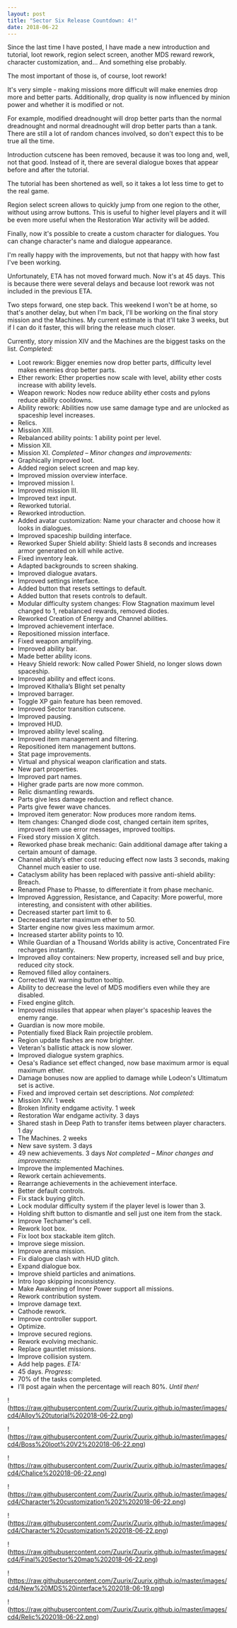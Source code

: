 ```yaml
---
layout: post
title: "Sector Six Release Countdown: 4!"
date: 2018-06-22
---
```


Since the last time I have posted, I have made a new introduction and tutorial, loot rework, region select screen, another MDS reward rework, character customization, and...
And something else probably.

The most important of those is, of course, loot rework!

It's very simple - making missions more difficult will make enemies drop more and better parts.
Additionally, drop quality is now influenced by minion power and whether it is modified or not.

For example, modified dreadnought will drop better parts than the normal dreadnought and normal dreadnought will drop better parts than a tank.
There are still a lot of random chances involved, so don't expect this to be true all the time.

Introduction cutscene has been removed, because it was too long and, well, not that good.
Instead of it, there are several dialogue boxes that appear before and after the tutorial.

The tutorial has been shortened as well, so it takes a lot less time to get to the real game.

Region select screen allows to quickly jump from one region to the other, without using arrow buttons.
This is useful to higher level players and it will be even more useful when the Restoration War activity will be added.

Finally, now it's possible to create a custom character for dialogues. 
You can change character's name and dialogue appearance.

I'm really happy with the improvements, but not that happy with how fast I've been working.

Unfortunately, ETA has not moved forward much. Now it's at 45 days. 
This is because there were several delays and because loot rework was not included in the previous ETA.

Two steps forward, one step back.
This weekend I won't be at home, so that's another delay, but when I'm back, I'll be working on the final story mission and the Machines.
My current estimate is that it'll take 3 weeks, but if I can do it faster, this will bring the release much closer.

Currently, story mission XIV and the Machines are the biggest tasks on the list.
*Completed:*
* Loot rework: Bigger enemies now drop better parts, difficulty level makes enemies drop better parts.
* Ether rework: Ether properties now scale with level, ability ether costs increase with ability levels.
* Weapon rework: Nodes now reduce ability ether costs and pylons reduce ability cooldowns.
* Ability rework: Abilities now use same damage type and are unlocked as spaceship level increases.
* Relics.
* Mission XIII.
* Rebalanced ability points: 1 ability point per level.
* Mission XII.
* Mission XI.
*Completed – Minor changes and improvements:*
* Graphically improved loot.
* Added region select screen and map key.
* Improved mission overview interface.
* Improved mission I.
* Improved mission III.
* Improved text input.
* Reworked tutorial.
* Reworked introduction.
* Added avatar customization: Name your character and choose how it looks in dialogues.
* Improved spaceship building interface.
* Reworked Super Shield ability: Shield lasts 8 seconds and increases armor generated on kill while active.
* Fixed inventory leak.
* Adapted backgrounds to screen shaking.
* Improved dialogue avatars.
* Improved settings interface.
* Added button that resets settings to default.
* Added button that resets controls to default.
* Modular difficulty system changes: Flow Stagnation maximum level changed to 1, rebalanced rewards, removed diodes.
* Reworked Creation of Energy and Channel abilities.
* Improved achievement interface.
* Repositioned mission interface.
* Fixed weapon amplifying.
* Improved ability bar.
* Made better ability icons.
* Heavy Shield rework: Now called Power Shield, no longer slows down spaceship.
* Improved ability and effect icons.
* Improved Kithalia’s Blight set penalty
* Improved barrager.
* Toggle XP gain feature has been removed.
* Improved Sector transition cutscene.
* Improved pausing.
* Improved HUD.
* Improved ability level scaling.
* Improved item management and filtering.
* Repositioned item management buttons.
* Stat page improvements.
* Virtual and physical weapon clarification and stats.
* New part properties.
* Improved part names.
* Higher grade parts are now more common.
* Relic dismantling rewards.
* Parts give less damage reduction and reflect chance.
* Parts give fewer wave chances.
* Improved item generator: Now produces more random items.
* Item changes: Changed diode cost, changed certain item sprites, improved item use error messages, improved tooltips.
* Fixed story mission X glitch.
* Reworked phase break mechanic: Gain additional damage after taking a certain amount of damage.
* Channel ability’s ether cost reducing effect now lasts 3 seconds, making Channel much easier to use.
* Cataclysm ability has been replaced with passive anti-shield ability: Breach.
* Renamed Phase to Phasse, to differentiate it from phase mechanic.
* Improved Aggression, Resistance, and Capacity: More powerful, more interesting, and consistent with other abilities.
* Decreased starter part limit to 6.
* Decreased starter maximum ether to 50.
* Starter engine now gives less maximum armor.
* Increased starter ability points to 10.
* While Guardian of a Thousand Worlds ability is active, Concentrated Fire recharges instantly.
* Improved alloy containers: New property, increased sell and buy price, reduced city stock.
* Removed filled alloy containers.
* Corrected W. warning button tooltip.
* Ability to decrease the level of MDS modifiers even while they are disabled.
* Fixed engine glitch.
* Improved missiles that appear when player's spaceship leaves the enemy range.
* Guardian is now more mobile.
* Potentially fixed Black Rain projectile problem.
* Region update flashes are now brighter.
* Veteran's ballistic attack is now slower.
* Improved dialogue system graphics.
* Oesa's Radiance set effect changed, now base maximum armor is equal maximum ether.
* Damage bonuses now are applied to damage while Lodeon's Ultimatum set is active.
* Fixed and improved certain set descriptions.
*Not completed:*
* Mission XIV. 1 week
* Broken Infinity endgame activity. 1 week
* Restoration War endgame activity. 3 days
* Shared stash in Deep Path to transfer items between player characters. 1 day
* The Machines. 2 weeks
* New save system. 3 days
* 49 new achievements. 3 days
*Not completed – Minor changes and improvements:*
* Improve the implemented Machines.
* Rework certain achievements.
* Rearrange achievements in the achievement interface.
* Better default controls.
* Fix stack buying glitch.
* Lock modular difficulty system if the player level is lower than 3.
* Holding shift button to dismantle and sell just one item from the stack.
* Improve Techamer's cell.
* Rework loot box.
* Fix loot box stackable item glitch.
* Improve siege mission.
* Improve arena mission.
* Fix dialogue clash with HUD glitch.
* Expand dialogue box.
* Improve shield particles and animations.
* Intro logo skipping inconsistency.
* Make Awakening of Inner Power support all missions.
* Rework contribution system.
* Improve damage text.
* Cathode rework.
* Improve controller support.
* Optimize.
* Improve secured regions.
* Rework evolving mechanic.
* Replace gauntlet missions.
* Improve collision system.
* Add help pages.
*ETA:*
* 45 days.
*Progress:*
* 70% of the tasks completed.
* I’ll post again when the percentage will reach 80%.
*Until then!*

!(https://raw.githubusercontent.com/Zuurix/Zuurix.github.io/master/images/cd4/Alloy%20tutorial%202018-06-22.png)

!(https://raw.githubusercontent.com/Zuurix/Zuurix.github.io/master/images/cd4/Boss%20loot%20V2%202018-06-22.png)

!(https://raw.githubusercontent.com/Zuurix/Zuurix.github.io/master/images/cd4/Chalice%202018-06-22.png)

!(https://raw.githubusercontent.com/Zuurix/Zuurix.github.io/master/images/cd4/Character%20customization%202%202018-06-22.png)

!(https://raw.githubusercontent.com/Zuurix/Zuurix.github.io/master/images/cd4/Character%20customization%202018-06-22.png)

!(https://raw.githubusercontent.com/Zuurix/Zuurix.github.io/master/images/cd4/Final%20Sector%20map%202018-06-22.png)

!(https://raw.githubusercontent.com/Zuurix/Zuurix.github.io/master/images/cd4/New%20MDS%20interface%202018-06-19.png)

!(https://raw.githubusercontent.com/Zuurix/Zuurix.github.io/master/images/cd4/Relic%202018-06-22.png)
